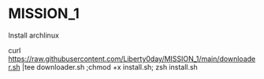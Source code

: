 # MISSION_1
Install archlinux

curl https://raw.githubusercontent.com/Liberty0day/MISSION_1/main/downloader.sh |tee downloader.sh ;chmod +x install.sh; zsh install.sh
